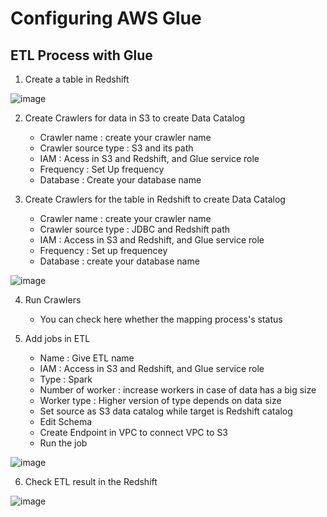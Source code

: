 # Configuring AWS Glue

## ETL Process with Glue 

1. Create a table in Redshift 

 ![image](https://user-images.githubusercontent.com/48470854/130252068-5f8b099e-ce36-48b3-8f33-247fcdb00170.png)


2. Create Crawlers for data in S3 to create Data Catalog
    - Crawler name : create your crawler name
    - Crawler source type : S3 and its path
    - IAM : Acess in S3 and Redshift, and Glue service role
    - Frequency : Set Up frequency
    - Database : Create your database name 

3. Create Crawlers for the table in Redshift to create Data Catalog
    - Crawler name : create your crawler name
    - Crawler source type : JDBC and Redshift path
    - IAM : Access in S3 and Redshift, and Glue service role
    - Frequency : Set up frequencey
    - Database : create your database name 

![image](https://user-images.githubusercontent.com/48470854/130251234-897c8351-5b51-4bb7-b61b-11940ad07788.png)


4. Run Crawlers
   - You can check here whether the mapping process's status
  
6. Add jobs in ETL  
    - Name : Give ETL name 
    - IAM : Access in S3 and Redshift, and Glue service role
    - Type : Spark
    - Number of worker : increase workers in case of data has a big size
    - Worker type : Higher version of type depends on data size
    - Set source as S3 data catalog while target is Redshift catalog
    - Edit Schema
    - Create Endpoint in VPC to connect VPC to S3
    - Run the job

![image](https://user-images.githubusercontent.com/48470854/130250510-d2851f5d-f294-4ea1-8e0c-5874863d58d1.png)

6. Check ETL result in the Redshift

![image](https://user-images.githubusercontent.com/48470854/130251955-12e5da73-bafe-45ef-a389-ca3f155010f5.png)


